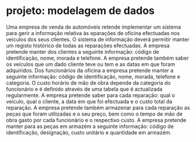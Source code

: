 # projeto: modelagem de dados

Uma empresa de venda de automóveis retende
implementar um sistema para gerir a informação relativa às eparações
de oficina efectuadas nos veículos dos seus clientes. 
O sistema de informação deverá permitir manter um registo histórico
de todas as reparações efectuadas. A empresa pretende manter dos
clientes a seguinte informação: código de identificação, nome, morada
e telefone.
A empresa pretende também saber os veículos que um dado cliente
teve ou tem e as datas em que foram adquiridos. Dos funcionários da
oficina a empresa pretende manter a seguinte informação: código de
identificação, nome, morada, telefone e categoria. O custo horário de
mão de obra depende da categoria do funcionário e é definido através
de uma tabela que é actualizada regularmente.
A empresa pretende saber para cada reparação: qual o veículo, qual o
cliente, a data em que foi efectuada e o custo total da reparação.
A empresa pretende também armazenar para cada reparação as
peças que foram utilizadas e o seu preço, bem como o tempo de mão
de obra gasto por cada funcionário e o respectivo custo. A empresa
pretende manter para as peças em armazém a seguinte informação:
código de identificação, designação, custo unitário e quantidade em armazém.